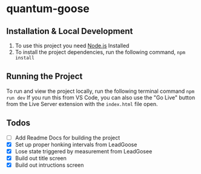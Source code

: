 # quantum-goose

## Installation & Local Development

1. To use this project you need [Node.js](https://nodejs.org/en/) Installed
2. To install the project dependencies, run the following command, `npm install`

## Running the Project

To run and view the project locally, run the following terminal command
`npm run dev` If you run this from VS Code, you can also use the "Go Live"
button from the Live Server extension with the `index.html` file open.

## Todos

- [ ] Add Readme Docs for building the project
- [x] Set up proper honking intervals from LeadGoose
- [x] Lose state triggered by measurement from LeadGosee
- [x] Build out title screen
- [x] Build out intructions screen
